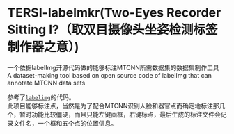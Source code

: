 # TERSI-labelmkr(Two-Eyes Recorder Sitting I?（取双目摄像头坐姿检测标签制作器之意）)
一个依据labelImg开源代码做的能够标注MTCNN所需数据集的数据集制作工具<br>
A dataset-making tool based on open source code of labelImg that can annotate MTCNN data sets<br>

参考了[`labelimg`](https://github.com/tzutalin/labelImg)的代码。<br>
此项目能够标注点，当然是为了配合MTCNN识别人脸和器官点而确定地标注那几个，暂时功能比较僵硬，而且只能左键画框，右键标点，最后生成的标注文件会记录文件名，一个框和五个点的位置信息。
